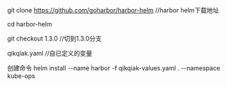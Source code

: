 git clone https://github.com/goharbor/harbor-helm        //harbor helm下载地址

cd harbor-helm

git checkout 1.3.0              //切到1.3.0分支


qikqiak.yaml   //自已定义的变量


创建命令  helm install --name harbor -f qikqiak-values.yaml . --namespace kube-ops
